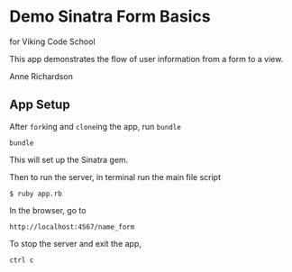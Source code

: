 # Demo Sinatra Form Basics

for Viking Code School

This app demonstrates the flow of user information from a form to a view.

Anne Richardson

## App Setup

After `fork`ing and `clone`ing the app, run `bundle`
```
bundle
```
This will set up the Sinatra gem.

Then to run the server, in terminal run the main file script
```
$ ruby app.rb
```

In the browser, go to
```
http://localhost:4567/name_form
```

To stop the server and exit the app,
```
ctrl c
```
